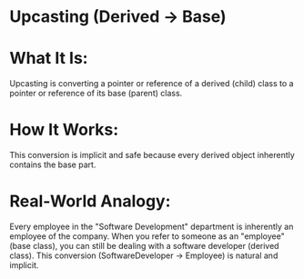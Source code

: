 # Upcasting (Derived → Base)

# What It Is: 
Upcasting is converting a pointer or reference of a derived (child) class to a pointer or reference of its base (parent) class.

# How It Works: 
This conversion is implicit and safe because every derived object inherently contains the base part.

# Real-World Analogy:
Every employee in the "Software Development" department is inherently an employee of the company. When you refer to someone as an "employee" (base class), you can still be dealing with a software developer (derived class). This conversion (SoftwareDeveloper → Employee) is natural and implicit.
